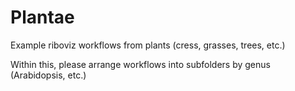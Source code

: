 # Plantae

Example riboviz workflows from plants (cress, grasses, trees, etc.)

Within this, please arrange workflows into subfolders by genus (Arabidopsis, etc.)

